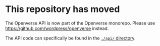 # This repository has moved

The Openverse API is now part of the Openverse monorepo. Please use https://github.com/wordpress/openverse instead. 

The API code can specifically be found in the [`./api/` directory](https://github.com/WordPress/openverse/tree/main/api).
